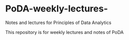 # PoDA-weekly-lectures-
Notes and lectures for Principles of Data Analytics 

This repository is for weekly lectures and notes of PoDA 
